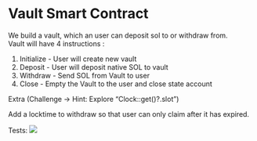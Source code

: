 # Vault Smart Contract
 We build a vault, which an user can deposit sol to or withdraw from.  
Vault will have 4 instructions :  
1. Initialize - User will create new vault 
2. Deposit - User will deposit native SOL to vault 
3. Withdraw - Send SOL from Vault to user 
4. Close - Empty the Vault to the user and close state account

 
Extra (Challenge -> Hint: Explore “Clock::get()?.slot”)

Add a locktime to withdraw so that user can only claim after it has expired.

Tests: 
![](assets/2024-06-11-19-24-50.png)
